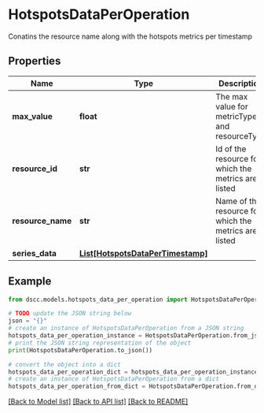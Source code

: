 # HotspotsDataPerOperation

Conatins the resource name along with the hotspots metrics per timestamp

## Properties

Name | Type | Description | Notes
------------ | ------------- | ------------- | -------------
**max_value** | **float** | The max value for metricType and resourceType | [optional] 
**resource_id** | **str** | Id of the resource for which the metrics are listed | [optional] 
**resource_name** | **str** | Name of the resource for which the metrics are listed | [optional] 
**series_data** | [**List[HotspotsDataPerTimestamp]**](HotspotsDataPerTimestamp.md) |  | [optional] 

## Example

```python
from dscc.models.hotspots_data_per_operation import HotspotsDataPerOperation

# TODO update the JSON string below
json = "{}"
# create an instance of HotspotsDataPerOperation from a JSON string
hotspots_data_per_operation_instance = HotspotsDataPerOperation.from_json(json)
# print the JSON string representation of the object
print(HotspotsDataPerOperation.to_json())

# convert the object into a dict
hotspots_data_per_operation_dict = hotspots_data_per_operation_instance.to_dict()
# create an instance of HotspotsDataPerOperation from a dict
hotspots_data_per_operation_from_dict = HotspotsDataPerOperation.from_dict(hotspots_data_per_operation_dict)
```
[[Back to Model list]](../README.md#documentation-for-models) [[Back to API list]](../README.md#documentation-for-api-endpoints) [[Back to README]](../README.md)


